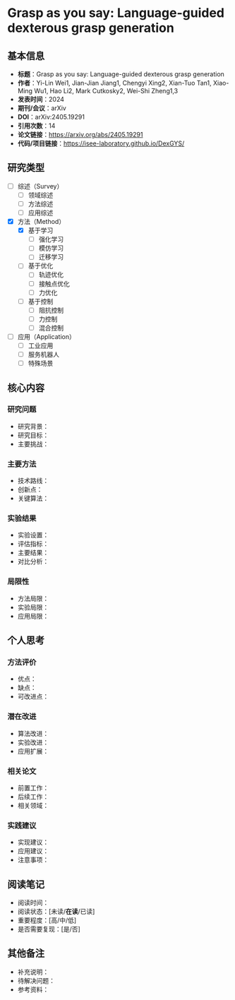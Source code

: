 # Grasp as you say: Language-guided dexterous grasp generation

## 基本信息
- **标题**：Grasp as you say: Language-guided dexterous grasp generation
- **作者**：Yi-Lin Wei1, Jian-Jian Jiang1, Chengyi Xing2, Xian-Tuo Tan1, Xiao-Ming Wu1, Hao Li2, Mark Cutkosky2, Wei-Shi Zheng1,3
- **发表时间**：2024
- **期刊/会议**：arXiv
- **DOI**：arXiv:2405.19291
- **引用次数**：14
- **论文链接**：https://arxiv.org/abs/2405.19291
- **代码/项目链接**：https://isee-laboratory.github.io/DexGYS/

## 研究类型
- [ ] 综述（Survey）
  - [ ] 领域综述
  - [ ] 方法综述
  - [ ] 应用综述
- [x] 方法（Method）
  - [x] 基于学习
    - [ ] 强化学习
    - [ ] 模仿学习
    - [ ] 迁移学习
  - [ ] 基于优化
    - [ ] 轨迹优化
    - [ ] 接触点优化
    - [ ] 力优化
  - [ ] 基于控制
    - [ ] 阻抗控制
    - [ ] 力控制
    - [ ] 混合控制
- [ ] 应用（Application）
  - [ ] 工业应用
  - [ ] 服务机器人
  - [ ] 特殊场景

## 核心内容

### 研究问题
- 研究背景：
- 研究目标：
- 主要挑战：

### 主要方法
- 技术路线：
- 创新点：
- 关键算法：

### 实验结果
- 实验设置：
- 评估指标：
- 主要结果：
- 对比分析：

### 局限性
- 方法局限：
- 实验局限：
- 应用局限：

## 个人思考

### 方法评价
- 优点：
- 缺点：
- 可改进点：

### 潜在改进
- 算法改进：
- 实验改进：
- 应用扩展：

### 相关论文
- 前置工作：
- 后续工作：
- 相关领域：

### 实践建议
- 实现建议：
- 应用建议：
- 注意事项：

## 阅读笔记
- 阅读时间：
- 阅读状态：[未读/**在读**/已读]
- 重要程度：[高/中/低]
- 是否需要复现：[是/否]

## 其他备注
- 补充说明：
- 待解决问题：
- 参考资料： 

